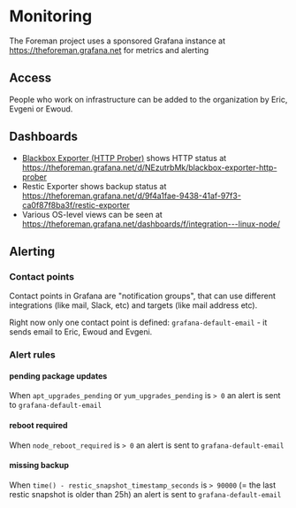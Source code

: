 # Monitoring

The Foreman project uses a sponsored Grafana instance at https://theforeman.grafana.net for metrics and alerting

## Access

People who work on infrastructure can be added to the organization by Eric, Evgeni or Ewoud.

## Dashboards

- [Blackbox Exporter (HTTP Prober)](https://grafana.com/grafana/dashboards/13659-blackbox-exporter-http-prober/) shows HTTP status at https://theforeman.grafana.net/d/NEzutrbMk/blackbox-exporter-http-prober
- Restic Exporter shows backup status at https://theforeman.grafana.net/d/9f4a1fae-9438-41af-97f3-ca0f87f8ba3f/restic-exporter
- Various OS-level views can be seen at https://theforeman.grafana.net/dashboards/f/integration---linux-node/

## Alerting

### Contact points

Contact points in Grafana are "notification groups", that can use different integrations (like mail, Slack, etc) and targets (like mail address etc).

Right now only one contact point is defined: `grafana-default-email` - it sends email to Eric, Ewoud and Evgeni.

### Alert rules

#### pending package updates

When `apt_upgrades_pending` or `yum_upgrades_pending` is `> 0` an alert is sent to `grafana-default-email`

#### reboot required

When `node_reboot_required` is `> 0` an alert is sent to `grafana-default-email`

#### missing backup

When `time() - restic_snapshot_timestamp_seconds` is `> 90000` (= the last restic snapshot is older than 25h) an alert is sent to `grafana-default-email`
